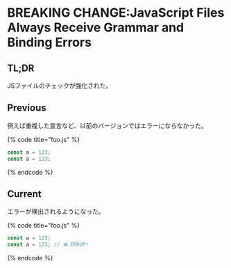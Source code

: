 # BREAKING CHANGE:JavaScript Files Always Receive Grammar and Binding Errors

## TL;DR

JSファイルのチェックが強化された。

## Previous

例えば重複した宣言など、以前のバージョンではエラーにならなかった。

{% code title="foo.js" %}
```javascript
const a = 123;
const a = 123;
```
{% endcode %}

## Current

エラーが検出されるようになった。

{% code title="foo.js" %}
```javascript
const a = 123;
const a = 123; // ❌ ERROR! 
```
{% endcode %}

